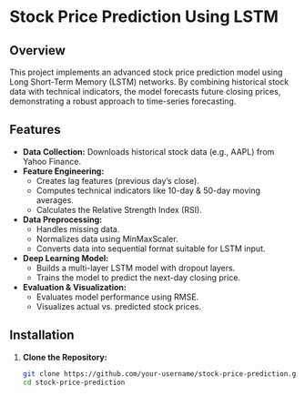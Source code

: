 # Stock Price Prediction Using LSTM

## Overview
This project implements an advanced stock price prediction model using Long Short-Term Memory (LSTM) networks. By combining historical stock data with technical indicators, the model forecasts future closing prices, demonstrating a robust approach to time-series forecasting.

## Features
- **Data Collection:** Downloads historical stock data (e.g., AAPL) from Yahoo Finance.
- **Feature Engineering:**  
  - Creates lag features (previous day’s close).
  - Computes technical indicators like 10-day & 50-day moving averages.
  - Calculates the Relative Strength Index (RSI).
- **Data Preprocessing:**  
  - Handles missing data.
  - Normalizes data using MinMaxScaler.
  - Converts data into sequential format suitable for LSTM input.
- **Deep Learning Model:**  
  - Builds a multi-layer LSTM model with dropout layers.
  - Trains the model to predict the next-day closing price.
- **Evaluation & Visualization:**  
  - Evaluates model performance using RMSE.
  - Visualizes actual vs. predicted stock prices.

## Installation

1. **Clone the Repository:**
   ```bash
   git clone https://github.com/your-username/stock-price-prediction.git
   cd stock-price-prediction
